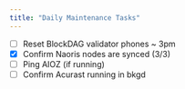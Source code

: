 ```yaml
---
title: "Daily Maintenance Tasks"
---
```


- [ ] Reset BlockDAG validator phones ~ 3pm
- [x] Confirm Naoris nodes are synced (3/3)
- [ ] Ping AIOZ (if running)
- [ ] Confirm Acurast running in bkgd
